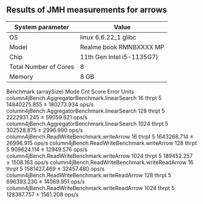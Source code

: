 ## Results of JMH measurements for arrows

| System parameter      | Value                              |
|-----------------------|------------------------------------|
| OS                    | linux 6.6.22_1 glibc               |
| Model                 | Realme book RMNBXXXX MP            |
| Chip                  | 11th Gen Intel i5-1135G7)          |
| Total Number of Cores | 8                                  |
| Memory                | 8 GB                               |


Benchmark                                        (arraySize)   Mode  Cnt         Score        Error  Units
column4jBench.AggregatorBenchmark.linearSearch            16  thrpt    5  14840275.855 ± 180273.934  ops/s
column4jBench.AggregatorBenchmark.linearSearch           128  thrpt    5   2222931.245 ±  59059.621  ops/s
column4jBench.AggregatorBenchmark.linearSearch          1024  thrpt    5    302528.875 ±   2996.990  ops/s
column4jBench.ReadWriteBenchmark.writeArrow               16  thrpt    5   1643268.714 ±  26996.915  ops/s
column4jBench.ReadWriteBenchmark.writeArrow              128  thrpt    5    909624.114 ±  12949.576  ops/s
column4jBench.ReadWriteBenchmark.writeArrow             1024  thrpt    5    189452.257 ±   1508.163  ops/s
column4jBench.ReadWriteBenchmark.writeReadArrow           16  thrpt    5   1581427.469 ±  32457.480  ops/s
column4jBench.ReadWriteBenchmark.writeReadArrow          128  thrpt    5    696393.230 ±  14069.951  ops/s
column4jBench.ReadWriteBenchmark.writeReadArrow         1024  thrpt    5    128387.757 ±   1561.208  ops/s
